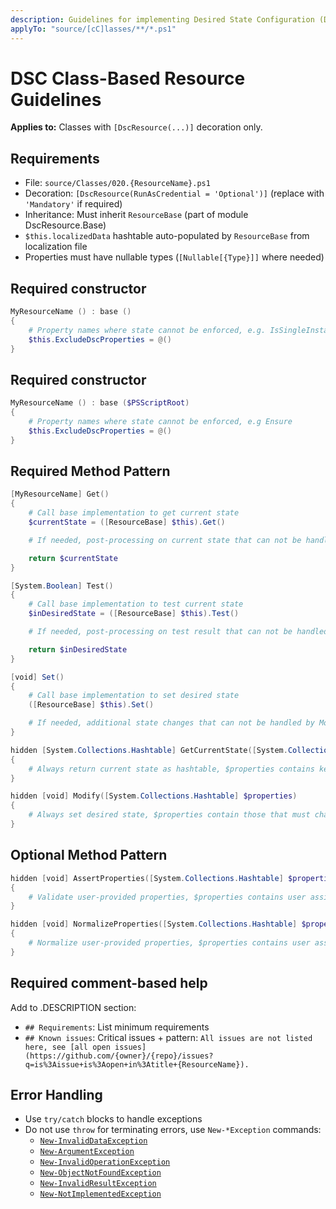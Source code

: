 ```yaml
---
description: Guidelines for implementing Desired State Configuration (DSC) class-based resources.
applyTo: "source/[cC]lasses/**/*.ps1"
---
```


# DSC Class-Based Resource Guidelines

**Applies to:** Classes with `[DscResource(...)]` decoration only.

## Requirements
- File: `source/Classes/020.{ResourceName}.ps1`
- Decoration: `[DscResource(RunAsCredential = 'Optional')]` (replace with `'Mandatory'` if required)
- Inheritance: Must inherit `ResourceBase` (part of module DscResource.Base)
- `$this.localizedData` hashtable auto-populated by `ResourceBase` from localization file
- Properties must have nullable types (`[Nullable[{Type}]]` where needed)

## Required constructor

```powershell
MyResourceName () : base ()
{
    # Property names where state cannot be enforced, e.g. IsSingleInstance, Force
    $this.ExcludeDscProperties = @()
}
```

## Required constructor

```powershell
MyResourceName () : base ($PSScriptRoot)
{
    # Property names where state cannot be enforced, e.g Ensure
    $this.ExcludeDscProperties = @()
}
```

## Required Method Pattern

```powershell
[MyResourceName] Get()
{
    # Call base implementation to get current state
    $currentState = ([ResourceBase] $this).Get()

    # If needed, post-processing on current state that can not be handled by GetCurrentState()

    return $currentState
}

[System.Boolean] Test()
{
    # Call base implementation to test current state
    $inDesiredState = ([ResourceBase] $this).Test()

    # If needed, post-processing on test result that can not be handled by base Test()

    return $inDesiredState
}

[void] Set()
{
    # Call base implementation to set desired state
    ([ResourceBase] $this).Set()

    # If needed, additional state changes that can not be handled by Modify()
}

hidden [System.Collections.Hashtable] GetCurrentState([System.Collections.Hashtable] $properties)
{
    # Always return current state as hashtable, $properties contains key properties
}

hidden [void] Modify([System.Collections.Hashtable] $properties)
{
    # Always set desired state, $properties contain those that must change state
}
```

## Optional Method Pattern

```powershell
hidden [void] AssertProperties([System.Collections.Hashtable] $properties)
{
    # Validate user-provided properties, $properties contains user assigned values
}

hidden [void] NormalizeProperties([System.Collections.Hashtable] $properties)
{
    # Normalize user-provided properties, $properties contains user assigned values
}
```

## Required comment-based help

Add to .DESCRIPTION section:
- `## Requirements`: List minimum requirements
- `## Known issues`: Critical issues + pattern: `All issues are not listed here, see [all open issues](https://github.com/{owner}/{repo}/issues?q=is%3Aissue+is%3Aopen+in%3Atitle+{ResourceName}).`

## Error Handling
- Use `try/catch` blocks to handle exceptions
- Do not use `throw` for terminating errors, use `New-*Exception` commands:
  - [`New‑InvalidDataException`](https://github.com/dsccommunity/DscResource.Common/wiki/New%E2%80%91InvalidDataException)
  - [`New-ArgumentException`](https://github.com/dsccommunity/DscResource.Common/wiki/New%E2%80%91ArgumentException)
  - [`New-InvalidOperationException`](https://github.com/dsccommunity/DscResource.Common/wiki/New%E2%80%91InvalidOperationException)
  - [`New-ObjectNotFoundException`](https://github.com/dsccommunity/DscResource.Common/wiki/New%E2%80%91ObjectNotFoundException)
  - [`New-InvalidResultException`](https://github.com/dsccommunity/DscResource.Common/wiki/New%E2%80%91InvalidResultException)
  - [`New-NotImplementedException`](https://github.com/dsccommunity/DscResource.Common/wiki/New%E2%80%91NotImplementedException)
